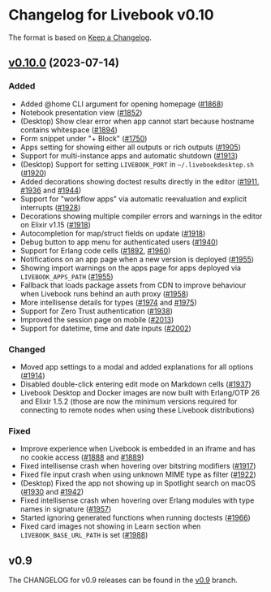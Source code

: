 # Changelog for Livebook v0.10

The format is based on [Keep a Changelog](https://keepachangelog.com/en/1.0.0/).

## [v0.10.0](https://github.com/livebook-dev/livebook/tree/v0.10.0) (2023-07-14)

### Added

- Added @home CLI argument for opening homepage ([#1868](https://github.com/livebook-dev/livebook/pull/1868))
- Notebook presentation view ([#1852](https://github.com/livebook-dev/livebook/pull/1852))
- (Desktop) Show clear error when app cannot start because hostname contains whitespace ([#1894](https://github.com/livebook-dev/livebook/pull/1894))
- Form snippet under "+ Block" ([#1750](https://github.com/livebook-dev/livebook/pull/1750))
- Apps setting for showing either all outputs or rich outputs ([#1905](https://github.com/livebook-dev/livebook/pull/1905))
- Support for multi-instance apps and automatic shutdown ([#1913](https://github.com/livebook-dev/livebook/pull/1913))
- (Desktop) Support for setting `LIVEBOOK_PORT` in `~/.livebookdesktop.sh` ([#1920](https://github.com/livebook-dev/livebook/pull/1920))
- Added decorations showing doctest results directly in the editor ([#1911](https://github.com/livebook-dev/livebook/pull/1911), [#1936](https://github.com/livebook-dev/livebook/pull/1936) and [#1944](https://github.com/livebook-dev/livebook/pull/1944))
- Support for "workflow apps" via automatic reevaluation and explicit interrupts ([#1928](https://github.com/livebook-dev/livebook/pull/1928))
- Decorations showing multiple compiler errors and warnings in the editor on Elixir v1.15 ([#1918](https://github.com/livebook-dev/livebook/pull/1918))
- Autocompletion for map/struct fields on update ([#1918](https://github.com/livebook-dev/livebook/pull/1918))
- Debug button to app menu for authenticated users ([#1940](https://github.com/livebook-dev/livebook/pull/1940))
- Support for Erlang code cells ([#1892](https://github.com/livebook-dev/livebook/pull/1892), [#1960](https://github.com/livebook-dev/livebook/pull/1960))
- Notifications on an app page when a new version is deployed ([#1955](https://github.com/livebook-dev/livebook/pull/1955))
- Showing import warnings on the apps page for apps deployed via `LIVEBOOK_APPS_PATH` ([#1955](https://github.com/livebook-dev/livebook/pull/1955))
- Fallback that loads package assets from CDN to improve behaviour when Livebook runs behind an auth proxy ([#1958](https://github.com/livebook-dev/livebook/pull/1958))
- More intellisense details for types ([#1974](https://github.com/livebook-dev/livebook/pull/1974) and [#1975](https://github.com/livebook-dev/livebook/pull/1975))
- Support for Zero Trust authentication ([#1938](https://github.com/livebook-dev/livebook/pull/1938))
- Improved the session page on mobile ([#2013](https://github.com/livebook-dev/livebook/pull/2013))
- Support for datetime, time and date inputs ([#2002](https://github.com/livebook-dev/livebook/pull/2002))

### Changed

- Moved app settings to a modal and added explanations for all options ([#1914](https://github.com/livebook-dev/livebook/pull/1914))
- Disabled double-click entering edit mode on Markdown cells ([#1937](https://github.com/livebook-dev/livebook/pull/1937))
- Livebook Desktop and Docker images are now built with Erlang/OTP 26 and Elixir 1.5.2 (those are now the minimum versions required for connecting to remote nodes when using these Livebook distributions)

### Fixed

- Improve experience when Livebook is embedded in an iframe and has no cookie access ([#1888](https://github.com/livebook-dev/livebook/pull/1888) and [#1889](https://github.com/livebook-dev/livebook/pull/1889))
- Fixed intellisense crash when hovering over bitstring modifiers ([#1917](https://github.com/livebook-dev/livebook/pull/1917))
- Fixed file input crash when using unknown MIME type as filter ([#1922](https://github.com/livebook-dev/livebook/pull/1922))
- (Desktop) Fixed the app not showing up in Spotlight search on macOS ([#1930](https://github.com/livebook-dev/livebook/pull/1930) and [#1942](https://github.com/livebook-dev/livebook/pull/1942))
- Fixed intellisense crash when hovering over Erlang modules with type names in signature ([#1957](https://github.com/livebook-dev/livebook/pull/1957))
- Started ignoring generated functions when running doctests ([#1966](https://github.com/livebook-dev/livebook/pull/1966))
- Fixed card images not showing in Learn section when `LIVEBOOK_BASE_URL_PATH` is set ([#1988](https://github.com/livebook-dev/livebook/pull/1988))

## v0.9

The CHANGELOG for v0.9 releases can be found in the [v0.9](https://github.com/livebook-dev/livebook/tree/v0.9/CHANGELOG.md) branch.
